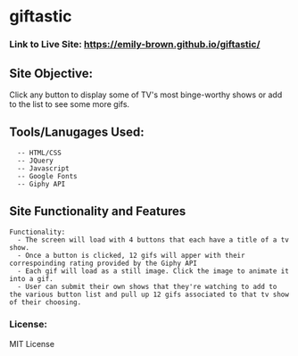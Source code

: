 # giftastic

### Link to Live Site: https://emily-brown.github.io/giftastic/

## Site Objective: 
Click any button to display some of TV's most binge-worthy shows or add to the list to see some more gifs.  

## Tools/Lanugages Used:
```
  -- HTML/CSS
  -- JQuery
  -- Javascript 
  -- Google Fonts 
  -- Giphy API
```

## Site Functionality and Features 
```
Functionality: 
  - The screen will load with 4 buttons that each have a title of a tv show. 
  - Once a button is clicked, 12 gifs will apper with their correspoinding rating provided by the Giphy API
  - Each gif will load as a still image. Click the image to animate it into a gif.
  - User can submit their own shows that they're watching to add to the various button list and pull up 12 gifs associated to that tv show of their choosing.  
```

### License: 
MIT License
